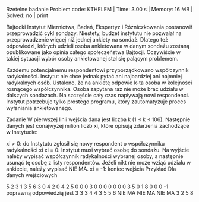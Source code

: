 Rzetelne badanie
Problem code: KTHELEM | Time: 3.00 s | Memory: 16 MB | Solved: no | print

Bajtocki Instytut Miernictwa, Badań, Ekspertyz i Różniczkowania postanowił przeprowadzić cykl sondaży. Niestety, budżet instytutu nie pozwalał na przeprowadzenie więcej niż jednej ankiety na sondaż. Dlatego też odpowiedzi, których udzieli osoba ankietowana w danym sondażu zostaną opublikowane jako opinia całego społeczeństwa Bajtocji. Oczywiście w takiej sytuacji wybór osoby ankietowanej stał się palącym problemem.

Każdemu potencjalnemu respondentowi przyporządkowano współczynnik radykalności. Instytut nie chce jednak pytać ani najbardziej ani najmniej radykalnych osób. Ustalono, że na ankietę odpowie k-ta osoba w kolejności rosnącego współczynnika. Osoba zapytana raz nie może brać udziału w dalszych sondażach. Na szczęście cały czas napływają nowi respondenci. Instytut potrzebuje tylko prostego programu, który zautomatyzuje proces wyłaniania ankietowanego.

Zadanie
W pierwszej linii wejścia dana jest liczba k (1 ≤ k ≤ 106). Następnie danych jest conajwyżej milion liczb xi, które opisują zdarzenia zachodzące w Instytucie:

xi > 0: do Instytutu zgłosił się nowy respondent o współczynniku radykalności xi
xi = 0: Instytut musi wybrać osobę do sondażu. Na wyjście należy wypisać współczynnik radykalności wybranej osoby, a następnie usunąć tę osobę z listy respondentów. Jeżeli nikt nie może wziąć udziału w ankiecie, należy wypisać NIE MA.
xi = -1: koniec wejścia
Przykład
Dla danych wejściowych

5
2 3 1 3 5 6 3 0 4 2 0 4 2 5 0 0 0 3 0 0 0 0 0 0 0 3 5 0 1 8 0 0 0 -1
poprawną odpowiedzią jest
3
3
3
4
4
3
5
5
6
NIE MA
NIE MA
NIE MA
3
2
5
8
